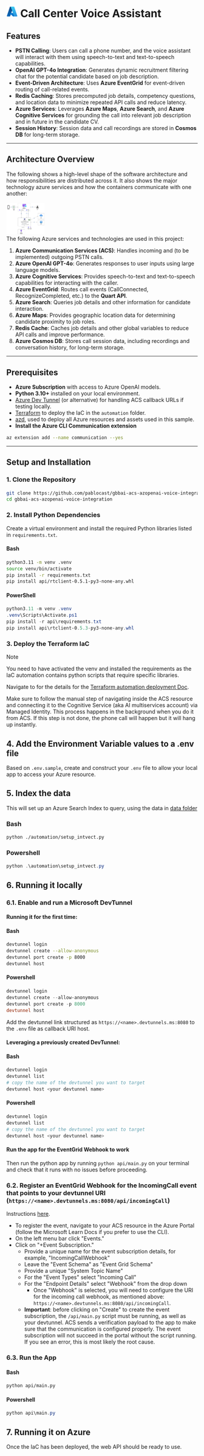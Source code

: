 # <img src="./utils/media/azure_logo.png" alt="Call Center Voice Assistant" style="width:30px;height:30px;"/> Call Center Voice Assistant 

## Features
- **PSTN Calling**: Users can call a phone number, and the voice assistant will interact with them using speech-to-text and text-to-speech capabilities.
- **OpenAI GPT-4o Integration**: Generates dynamic recruitment filtering chat for the potential candidate based on job description.
- **Event-Driven Architecture**: Uses **Azure EventGrid** for event-driven routing of call-related events.
- **Redis Caching**: Stores precomputed job details, competency questions, and location data to minimize repeated API calls and reduce latency.
- **Azure Services**: Leverages **Azure Maps**, **Azure Search**, and **Azure Cognitive Services** for grounding the call into relevant job description and in future in the candidate CV. 
- **Session History**: Session data and call recordings are stored in **Cosmos DB** for long-term storage.
---

## Architecture Overview
The following shows a high-level shape of the software architecture and how responsibilities are distributed across it. It also shows the major technology azure services and how the containers communicate with one another:
<br><br>
<img src="./utils/media/repo_call_automation.png" alt="Connect" style="width:100px;"/>
<br>
The following Azure services and technologies are used in this project:

1. **Azure Communication Services (ACS)**: Handles incoming and (to be implemented) outgoing PSTN calls.
2. **Azure OpenAI GPT-4o**: Generates responses to user inputs using large language models.
3. **Azure Cognitive Services**: Provides speech-to-text and text-to-speech capabilities for interacting with the caller.
4. **Azure EventGrid**: Routes call events (CallConnected, RecognizeCompleted, etc.) to the **Quart API**.
5. **Azure Search**: Queries job details and other information for candidate interaction.
6. **Azure Maps**: Provides geographic location data for determining candidate proximity to job roles.
7. **Redis Cache**: Caches job details and other global variables to reduce API calls and improve performance.
8. **Azure Cosmos DB**: Stores call session data, including recordings and conversation history, for long-term storage.
---

## Prerequisites
- **Azure Subscription** with access to Azure OpenAI models.  
- **Python 3.10+** installed on your local environment.  
- [Azure Dev Tunnel](https://learn.microsoft.com/en-us/azure/developer/dev-tunnels/get-started?tabs=windows) (or alternative) for handling ACS callback URLs if testing locally.  
- [Terraform](https://learn.microsoft.com/pt-br/azure/developer/terraform/get-started-windows-bash) to deploy the IaC in the `automation` folder.
- [azd](https://learn.microsoft.com/azure/developer/azure-developer-cli/install-azd), used to deploy all Azure resources and assets used in this sample.
- **Install the Azure CLI Communication extension**
```bash
az extension add --name communication --yes
```

---

## Setup and Installation
### 1. Clone the Repository
```bash
git clone https://github.com/pablocast/gbbai-acs-azopenai-voice-integration.git
cd gbbai-acs-azopenai-voice-integration
```

### 2. Install Python Dependencies
Create a virtual environment and install the required Python libraries listed in `requirements.txt`.

#### Bash
```bash
python3.11 -m venv .venv
source venv/bin/activate
pip install -r requirements.txt
pip install api/rtclient-0.5.1-py3-none-any.whl
```

#### PowerShell
```powershell
python3.11 -m venv .venv
.venv\Scripts\Activate.ps1
pip install -r api\requirements.txt
pip install api\rtclient-0.5.3-py3-none-any.whl
```

### 3. Deploy the Terraform IaC
> [!Note]
> You need to have activated the venv and installed the requirements as the IaC automation contains python scripts that require specific libraries.

Navigate to for the details for the [Terraform automation deployment Doc](automation/README.md).

Make sure to follow the manual step of navigating inside the ACS resource and connecting it to the Cognitive Service (aka AI multiservices account) via Managed Identity. This process happens in the background when you do it from ACS. If this step is not done, the phone call will happen but it will hang up instantly.

## 4. Add the Environment Variable values to a .env file
Based on `.env.sample`, create and construct your `.env` file to allow your local app to access your Azure resource.

## 5. Index the data
This will set up an Azure Search Index to query, using the data in [data folder](./data/)

### Bash
```bash
python ./automation/setup_intvect.py
```

### Powershell
```powershell
python .\automation\setup_intvect.py
```

## 6. Running it locally

### 6.1. Enable and run a Microsoft DevTunnel
#### Running it for the first time:

#### Bash
```bash
devtunnel login
devtunnel create --allow-anonymous
devtunnel port create -p 8000
devtunnel host
```

#### Powershell
```powershell
devtunnel login
devtunnel create --allow-anonymous
devtunnel port create -p 8000
devtunnel host
```

Add the devtunnel link structured as `https://<name>.devtunnels.ms:8080` to the `.env` file as callback URI host.

#### Leveraging a previously created DevTunnel:
#### Bash
```bash
devtunnel login
devtunnel list
# copy the name of the devtunnel you want to target
devtunnel host <your devtunnel name>
```

#### Powershell
```powershell
devtunnel login
devtunnel list
# copy the name of the devtunnel you want to target
devtunnel host <your devtunnel name>
```
#### Run the app for the EventGrid Webhook to work
Then run the python app by running `python api/main.py` on your terminal and check that it runs with no issues before proceeding.

### 6.2. Register an EventGrid Webhook for the IncomingCall event that points to your devtunnel URI (`https://<name>.devtunnels.ms:8080/api/incomingCall`)
Instructions [here](https://learn.microsoft.com/en-us/azure/communication-services/concepts/call-automation/incoming-call-notification).
  - To register the event, navigate to your ACS resource in the Azure Portal (follow the Microsoft Learn Docs if you prefer to use the CLI). 
  - On the left menu bar click "Events."
  - Click on "+Event Subscription."
    - Provide a unique name for the event subscription details, for example, "IncomingCallWebhook"
    - Leave the "Event Schema" as "Event Grid Schema"
    - Provide a unique "System Topic Name"
    - For the "Event Types" select "Incoming Call"
    - For the "Endpoint Details" select "Webhook" from the drop down
      - Once "Webhook" is selected, you will need to configure the URI for the incoming call webhook, as mentioned above: `https://<name>.devtunnels.ms:8080/api/incomingCall`.
    - **Important**: before clicking on "Create" to create the event subscription, the `/api/main.py` script must be running, as well as your devtunnel. ACS sends a verification payload to the app to make sure that the communication is configured properly. The event subscription will not succeed in the portal without the script running. If you see an error, this is most likely the root cause.

### 6.3. Run the App
#### Bash
```bash
python api/main.py
```

#### Powershell
```powershell
python api\main.py
```

## 7. Running it on Azure
Once the IaC has been deployed, the web API should be ready to use.




